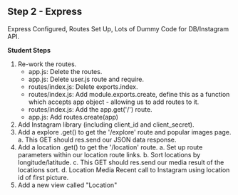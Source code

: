 ## Step 2 - Express

Express Configured, Routes Set Up, Lots of Dummy Code for DB/Instagram API.

__Student Steps__

1. Re-work the routes.
	- app.js: Delete the routes. 
	- app.js: Delete user.js route and require.
	- routes/index.js: Delete exports.index.
	- routes/index.js: Add module.exports.create, define this as a function which accepts app object - allowing us to add routes to it.
	- routes/index.js: Add the app.get('/') route.
	- app.js: Add routes.create(app)
2. Add Instagram library (including client_id and client_secret).
3. Add a explore .get() to get the '/explore' route and popular images page.
	a. This GET should res.send our JSON data response.
4. Add a location .get() to get the '/location' route.
	a. Set up route parameters within our location route links. 
	b. Sort locations by longitude/latitude.
	c. This GET should res.send our media result of the locations sort. 
	d. Location Media Recent call to Instagram using location id of first picture.
9. Add a new view called "Location"
